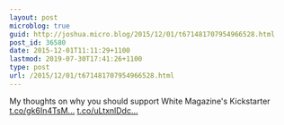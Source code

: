 ```yaml
---
layout: post
microblog: true
guid: http://joshua.micro.blog/2015/12/01/t671481707954966528.html
post_id: 36580
date: 2015-12-01T11:11:29+1100
lastmod: 2019-07-30T17:41:26+1100
type: post
url: /2015/12/01/t671481707954966528.html
---
```

My thoughts on why you should support White Magazine's Kickstarter [t.co/gk6In4TsM...](https://t.co/gk6In4TsMz) [t.co/uLtxnlDdc...](https://t.co/uLtxnlDdcp)

